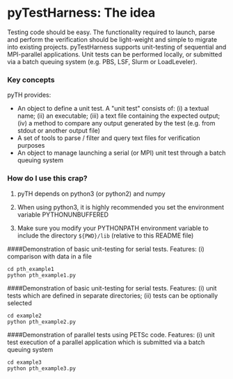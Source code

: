 # pyTestHarness: The idea #

Testing code should be easy. The functionality required to launch, parse and perform the verification should be light-weight and simple to migrate into existing projects. pyTestHarness supports unit-testing of sequential and MPI-parallel applications. Unit tests can be performed locally, or submitted via a batch queuing system (e.g. PBS, LSF, Slurm or LoadLeveler).

### Key concepts ###

pyTH provides:

* An object to define a unit test. A "unit test" consists of: (i) a textual name; (ii) an executable; (iii) a text file containing the expected output; (iv) a method to compare any output generated by the test (e.g. from stdout or another output file)
* A set of tools to parse / filter and query text files for verification purposes
* An object to manage launching a serial (or MPI) unit test through a batch queuing system

### How do I use this crap? ###

1. pyTH depends on python3 (or python2) and numpy

2. When using python3, it is highly recommended you set the environment variable PYTHONUNBUFFERED

3. Make sure you modify your PYTHONPATH environment variable to include the directory ```${PWD}/lib``` (relative to this README file)

####Demonstration of basic unit-testing for serial tests. 
Features: 
(i) comparison with data in a file
  
    cd pth_example1
    python pth_example1.py
  
####Demonstration of basic unit-testing for serial tests.
Features:
(i) unit tests which are defined in separate directories;
(ii) tests can be optionally selected
  
    cd example2
    python pth_example2.py
  
####Demonstration of parallel tests using PETSc code. 
Features:
(i) unit test execution of a parallel application which is submitted via a batch queuing system

  
    cd example3
    python pth_example3.py